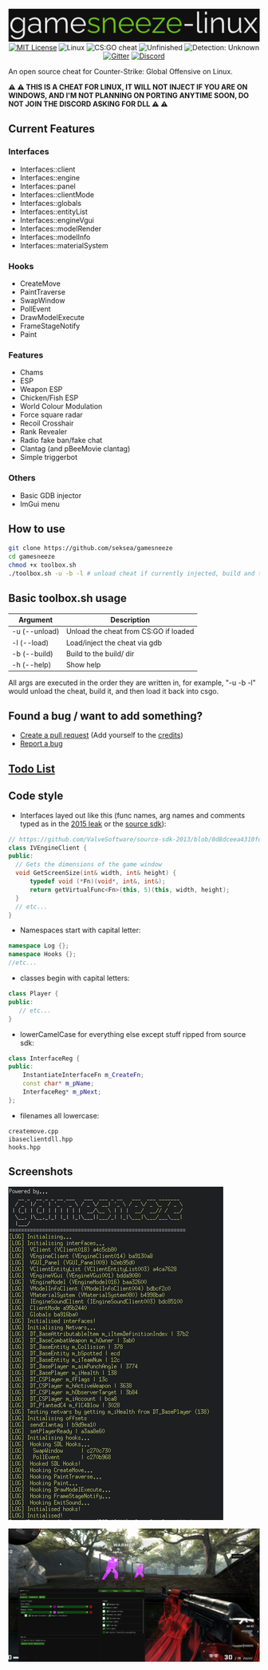 <p align="center">
  <img src="/res/logo.png" alt="gamesneeze-linux">
  <a href="/LICENSE"><img src="https://img.shields.io/badge/License-MIT-green.svg" alt="MIT License"></a>
  <a><img src="https://img.shields.io/badge/OS-Linux-green.svg" alt="Linux"></a>
  <a><img src="https://img.shields.io/badge/Cheat-CS:GO-green.svg" alt="CS:GO cheat"></a>
  <a><img src="https://img.shields.io/badge/State-Unfinished-red.svg" alt="Unfinished"></a>
  <a><img src="https://img.shields.io/badge/Detection-Undetected-green.svg" alt="Detection: Unknown"></a>
  <a href="https://gitter.im/gamesneeze/community?utm_source=share-link&utm_medium=link&utm_campaign=share-link"><img src="https://img.shields.io/badge/Chat-Gitter-green.svg" alt="Gitter"></a>
  <a href="https://discord.gg/SCHsWHFJMb"><img src="https://img.shields.io/badge/Chat-Discord-blue.svg" alt="Discord"></a>
</p>

An open source cheat for Counter-Strike: Global Offensive on Linux.

**:warning: :warning: THIS IS A CHEAT FOR LINUX, IT WILL NOT INJECT IF YOU ARE ON WINDOWS, AND I'M NOT PLANNING ON PORTING ANYTIME SOON, DO NOT JOIN THE DISCORD ASKING FOR DLL :warning: :warning:**

## Current Features

### Interfaces

 - Interfaces::client
 - Interfaces::engine
 - Interfaces::panel
 - Interfaces::clientMode
 - Interfaces::globals
 - Interfaces::entityList
 - Interfaces::engineVgui
 - Interfaces::modelRender
 - Interfaces::modelInfo
 - Interfaces::materialSystem

### Hooks

 - CreateMove
 - PaintTraverse
 - SwapWindow
 - PollEvent
 - DrawModelExecute
 - FrameStageNotify
 - Paint

### Features

 - Chams
 - ESP
 - Weapon ESP
 - Chicken/Fish ESP
 - World Colour Modulation
 - Force square radar
 - Recoil Crosshair
 - Rank Revealer
 - Radio fake ban/fake chat
 - Clantag (and pBeeMovie clantag)
 - Simple triggerbot

### Others

 - Basic GDB injector
 - ImGui menu


## How to use

```sh
git clone https://github.com/seksea/gamesneeze
cd gamesneeze
chmod +x toolbox.sh
./toolbox.sh -u -b -l # unload cheat if currently injected, build and then load, use -h for help
```

## Basic toolbox.sh usage

| Argument          | Description                           |
| ----------------- | ------------------------------------- |
| -u (--unload)     | Unload the cheat from CS:GO if loaded |
| -l (--load)       | Load/inject the cheat via gdb         |
| -b (--build)      | Build to the build/ dir               |
| -h (--help)       | Show help                             |

All args are executed in the order they are written in, for example, "-u -b -l" would unload the cheat, build it, and then load it back into csgo.


## Found a bug / want to add something?
 - [Create a pull request](https://github.com/seksea/gamesneeze/compare) (Add yourself to the [credits](src/core/menu/tabs/misc.cpp#L10))
 - [Report a bug](https://github.com/seksea/gamesneeze/issues/new)

## [Todo List](https://github.com/seksea/gamesneeze/projects/1)

## Code style

 - Interfaces layed out like this (func names, arg names and comments typed as in the [2015 leak](https://github.com/perilouswithadollarsign/cstrike15_src) or the [source sdk](https://github.com/ValveSoftware/source-sdk-2013)):
```cpp
// https://github.com/ValveSoftware/source-sdk-2013/blob/0d8dceea4310fde5706b3ce1c70609d72a38efdf/sp/src/public/cdll_int.h#L194
class IVEngineClient {
public:
  // Gets the dimensions of the game window
  void GetScreenSize(int& width, int& height) {
	  typedef void (*Fn)(void*, int&, int&);
	  return getVirtualFunc<Fn>(this, 5)(this, width, height);
  }
  // etc...
}
```
 - Namespaces start with capital letter:
```cpp
namespace Log {};
namespace Hooks {};
//etc...
```
 - classes begin with capital letters:
 ```cpp
class Player {
public:
    // etc...
}
 ```
 - lowerCamelCase for everything else except stuff ripped from source sdk:
```cpp
class InterfaceReg {
public:
    InstantiateInterfaceFn m_CreateFn;
    const char* m_pName;
    InterfaceReg* m_pNext;
};
```
 - filenames all lowercase:
```
createmove.cpp
ibaseclientdll.hpp
hooks.hpp
```

## Screenshots

![Console Output](res/console.png)

![Choms Output](res/chams.png)
